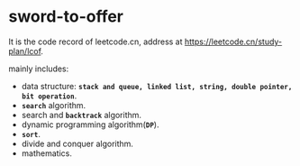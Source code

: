 # sword-to-offer

It is the code record of leetcode.cn, address at https://leetcode.cn/study-plan/lcof.

mainly includes:
- data structure: **`stack and queue, linked list, string, double pointer, bit operation`**.
- **`search`** algorithm.
- search and **`backtrack`** algorithm.
- dynamic programming algorithm(**`DP`**).
- **`sort`**.
- divide and conquer algorithm.
- mathematics.
